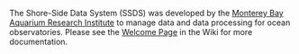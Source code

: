 The Shore-Side Data System (SSDS) was developed by the [Monterey Bay Aquarium Research Institute](http://www.mbari.org) to manage data and data processing for ocean observatories.  Please see the [Welcome Page](http://code.google.com/p/shore-side-data-system/wiki/WelcomeToTheSSDSWiki) in the Wiki for more documentation.